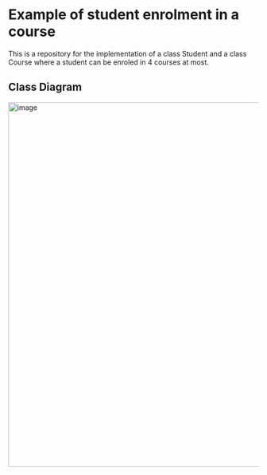 # Example of student enrolment in a course 
This is a repository for the implementation of a class Student and a class Course where a student can be enroled in 4 courses at most. 

## Class Diagram

<img width="1755" height="732" alt="image" src="https://github.com/user-attachments/assets/c834ba0d-c2d0-45ca-85d0-51a9220ff93f" />

